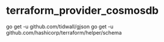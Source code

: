 # terraform_provider_cosmosdb

go get -u github.com/tidwall/gjson
go get -u github.com/hashicorp/terraform/helper/schema
